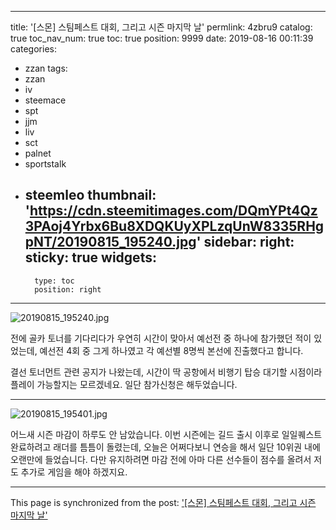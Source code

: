 
---
title: '[스몬] 스팀페스트 대회, 그리고 시즌 마지막 날'
permlink: 4zbru9
catalog: true
toc_nav_num: true
toc: true
position: 9999
date: 2019-08-16 00:11:39
categories:
- zzan
tags:
- zzan
- iv
- steemace
- spt
- jjm
- liv
- sct
- palnet
- sportstalk
- steemleo
thumbnail: 'https://cdn.steemitimages.com/DQmYPt4Qz3PAoj4Yrbx6Bu8XDQKUyXPLzqUnW8335RHgpNT/20190815_195240.jpg'
sidebar:
    right:
        sticky: true
widgets:
    -
        type: toc
        position: right
---


![20190815_195240.jpg](https://cdn.steemitimages.com/DQmYPt4Qz3PAoj4Yrbx6Bu8XDQKUyXPLzqUnW8335RHgpNT/20190815_195240.jpg)

전에 골카 토너를 기다리다가 우연히 시간이 맞아서 예선전 중 하나에 참가했던 적이 있었는데, 예선전 4회 중 그게 하나였고 각 예선별 8명씩 본선에 진출했다고 합니다.

결선 토너먼트 관련 공지가 나왔는데, 시간이 딱 공항에서 비행기 탑승 대기할 시점이라 플레이 가능할지는 모르겠네요. 일단 참가신청은 해두었습니다.

---

![20190815_195401.jpg](https://cdn.steemitimages.com/DQmTuAyM6G4PxwMfAeU5fPCzGpUdsRxi8BkcmtqRXVtrSzt/20190815_195401.jpg)
<br>

어느새 시즌 마감이 하루도 안 남았습니다. 이번 시즌에는 길드 출시 이후로 일일퀘스트 완료하려고 래더를 틈틈이 돌렸는데, 오늘은 어쩌다보니 연승을 해서 일단 10위권 내에 오랜만에 들었습니다. 다만 유지하려면 마감 전에 아마 다른 선수들이 점수를 올려서 저도 추가로 게임을 해야 하겠지요.

- - -

This page is synchronized from the post: ['[스몬] 스팀페스트 대회, 그리고 시즌 마지막 날'](https://steemit.com/@glory7/4zbru9)
